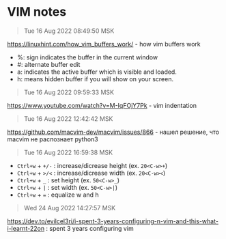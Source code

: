 # VIM notes

> Tue 16 Aug 2022 08:49:50 MSK

https://linuxhint.com/how_vim_buffers_work/ - how vim buffers work

*  %: sign indicates the buffer in the current window
*  #: alternate buffer edit
*  a: indicates the active buffer which is visible and loaded.
*  h: means hidden buffer if you will show on your screen.

> Tue 16 Aug 2022 09:59:33 MSK

https://www.youtube.com/watch?v=M-IqFOjY7Pk - vim indentation

> Tue 16 Aug 2022 12:42:42 MSK

https://github.com/macvim-dev/macvim/issues/866 - нашел решение, что macvim не распознает python3

> Tue 16 Aug 2022 16:59:38 MSK

* `Ctrl+w` + `+/-` : increase/dicrease height (ex. `20<C-w>+`)
* `Ctrl+w` + `>/<` : increase/dicrease width (ex. `20<C-w><`)
* `Ctrl+w` + `_` : set height (ex. `50<C-w>_`)
* `Ctrl+w` + `|` : set width (ex. `50<C-w>|`)
* `Ctrl+w` + `=` : equalize w and h 

> Wed 24 Aug 2022 14:27:57 MSK

https://dev.to/evilcel3ri/i-spent-3-years-configuring-n-vim-and-this-what-i-learnt-22on : spent 3 years configuring vim
